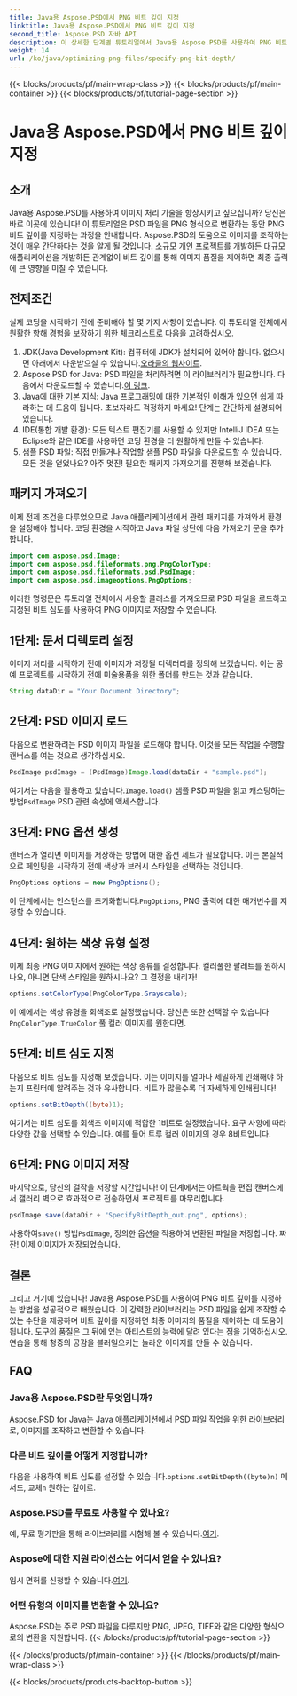 ```yaml
---
title: Java용 Aspose.PSD에서 PNG 비트 깊이 지정
linktitle: Java용 Aspose.PSD에서 PNG 비트 깊이 지정
second_title: Aspose.PSD 자바 API
description: 이 상세한 단계별 튜토리얼에서 Java용 Aspose.PSD를 사용하여 PNG 비트 깊이를 지정하는 방법을 알아보세요.
weight: 14
url: /ko/java/optimizing-png-files/specify-png-bit-depth/
---
```


{{< blocks/products/pf/main-wrap-class >}}
{{< blocks/products/pf/main-container >}}
{{< blocks/products/pf/tutorial-page-section >}}

# Java용 Aspose.PSD에서 PNG 비트 깊이 지정

## 소개
Java용 Aspose.PSD를 사용하여 이미지 처리 기술을 향상시키고 싶으십니까? 당신은 바로 이곳에 있습니다! 이 튜토리얼은 PSD 파일을 PNG 형식으로 변환하는 동안 PNG 비트 깊이를 지정하는 과정을 안내합니다. Aspose.PSD의 도움으로 이미지를 조작하는 것이 매우 간단하다는 것을 알게 될 것입니다. 소규모 개인 프로젝트를 개발하든 대규모 애플리케이션을 개발하든 관계없이 비트 깊이를 통해 이미지 품질을 제어하면 최종 출력에 큰 영향을 미칠 수 있습니다.
## 전제조건
실제 코딩을 시작하기 전에 준비해야 할 몇 가지 사항이 있습니다. 이 튜토리얼 전체에서 원활한 항해 경험을 보장하기 위한 체크리스트로 다음을 고려하십시오.
1.  JDK(Java Development Kit): 컴퓨터에 JDK가 설치되어 있어야 합니다. 없으시면 아래에서 다운받으실 수 있습니다.[오라클의 웹사이트](https://www.oracle.com/java/technologies/javase-jdk11-downloads.html).
2.  Aspose.PSD for Java: PSD 파일을 처리하려면 이 라이브러리가 필요합니다. 다음에서 다운로드할 수 있습니다.[이 링크](https://releases.aspose.com/psd/java/).
3. Java에 대한 기본 지식: Java 프로그래밍에 대한 기본적인 이해가 있으면 쉽게 따라하는 데 도움이 됩니다. 초보자라도 걱정하지 마세요! 단계는 간단하게 설명되어 있습니다.
4. IDE(통합 개발 환경): 모든 텍스트 편집기를 사용할 수 있지만 IntelliJ IDEA 또는 Eclipse와 같은 IDE를 사용하면 코딩 환경을 더 원활하게 만들 수 있습니다.
5. 샘플 PSD 파일: 직접 만들거나 작업할 샘플 PSD 파일을 다운로드할 수 있습니다.
모든 것을 얻었나요? 아주 멋진! 필요한 패키지 가져오기를 진행해 보겠습니다.
## 패키지 가져오기
이제 전제 조건을 다루었으므로 Java 애플리케이션에서 관련 패키지를 가져와서 환경을 설정해야 합니다. 코딩 환경을 시작하고 Java 파일 상단에 다음 가져오기 문을 추가합니다.
```java
import com.aspose.psd.Image;
import com.aspose.psd.fileformats.png.PngColorType;
import com.aspose.psd.fileformats.psd.PsdImage;
import com.aspose.psd.imageoptions.PngOptions;
```
이러한 명령문은 튜토리얼 전체에서 사용할 클래스를 가져오므로 PSD 파일을 로드하고 지정된 비트 심도를 사용하여 PNG 이미지로 저장할 수 있습니다.
## 1단계: 문서 디렉토리 설정
이미지 처리를 시작하기 전에 이미지가 저장될 디렉터리를 정의해 보겠습니다. 이는 공예 프로젝트를 시작하기 전에 미술용품을 위한 폴더를 만드는 것과 같습니다.
```java
String dataDir = "Your Document Directory";
```
## 2단계: PSD 이미지 로드
다음으로 변환하려는 PSD 이미지 파일을 로드해야 합니다. 이것을 모든 작업을 수행할 캔버스를 여는 것으로 생각하십시오.
```java
PsdImage psdImage = (PsdImage)Image.load(dataDir + "sample.psd");
```
 여기서는 다음을 활용하고 있습니다.`Image.load()` 샘플 PSD 파일을 읽고 캐스팅하는 방법`PsdImage` PSD 관련 속성에 액세스합니다.
## 3단계: PNG 옵션 생성
캔버스가 열리면 이미지를 저장하는 방법에 대한 옵션 세트가 필요합니다. 이는 본질적으로 페인팅을 시작하기 전에 색상과 브러시 스타일을 선택하는 것입니다.
```java
PngOptions options = new PngOptions();
```
 이 단계에서는 인스턴스를 초기화합니다.`PngOptions`, PNG 출력에 대한 매개변수를 지정할 수 있습니다.
## 4단계: 원하는 색상 유형 설정
이제 최종 PNG 이미지에서 원하는 색상 종류를 결정합니다. 컬러풀한 팔레트를 원하시나요, 아니면 단색 스타일을 원하시나요? 그 결정을 내리자!
```java
options.setColorType(PngColorType.Grayscale);
```
 이 예에서는 색상 유형을 회색조로 설정했습니다. 당신은 또한 선택할 수 있습니다`PngColorType.TrueColor` 풀 컬러 이미지를 원한다면.
## 5단계: 비트 심도 지정
다음으로 비트 심도를 지정해 보겠습니다. 이는 이미지를 얼마나 세밀하게 인쇄해야 하는지 프린터에 알려주는 것과 유사합니다. 비트가 많을수록 더 자세하게 인쇄됩니다!
```java
options.setBitDepth((byte)1);
```
여기서는 비트 심도를 회색조 이미지에 적합한 1비트로 설정했습니다. 요구 사항에 따라 다양한 값을 선택할 수 있습니다. 예를 들어 트루 컬러 이미지의 경우 8비트입니다.
## 6단계: PNG 이미지 저장
마지막으로, 당신의 걸작을 저장할 시간입니다! 이 단계에서는 아트웍을 편집 캔버스에서 갤러리 벽으로 효과적으로 전송하면서 프로젝트를 마무리합니다.
```java
psdImage.save(dataDir + "SpecifyBitDepth_out.png", options);
```
 사용하여`save()` 방법`PsdImage`, 정의한 옵션을 적용하여 변환된 파일을 저장합니다. 짜잔! 이제 이미지가 저장되었습니다.
## 결론
그리고 거기에 있습니다! Java용 Aspose.PSD를 사용하여 PNG 비트 깊이를 지정하는 방법을 성공적으로 배웠습니다. 이 강력한 라이브러리는 PSD 파일을 쉽게 조작할 수 있는 수단을 제공하며 비트 깊이를 지정하면 최종 이미지의 품질을 제어하는 데 도움이 됩니다. 도구의 품질은 그 뒤에 있는 아티스트의 능력에 달려 있다는 점을 기억하십시오. 연습을 통해 청중의 공감을 불러일으키는 놀라운 이미지를 만들 수 있습니다.
## FAQ
### Java용 Aspose.PSD란 무엇입니까?
Aspose.PSD for Java는 Java 애플리케이션에서 PSD 파일 작업을 위한 라이브러리로, 이미지를 조작하고 변환할 수 있습니다.
### 다른 비트 깊이를 어떻게 지정합니까?
 다음을 사용하여 비트 심도를 설정할 수 있습니다.`options.setBitDepth((byte)n)` 메서드, 교체`n` 원하는 깊이로.
### Aspose.PSD를 무료로 사용할 수 있나요?
예, 무료 평가판을 통해 라이브러리를 시험해 볼 수 있습니다.[여기](https://releases.aspose.com/).
### Aspose에 대한 지원 라이선스는 어디서 얻을 수 있나요?
 임시 면허를 신청할 수 있습니다.[여기](https://purchase.aspose.com/temporary-license/).
### 어떤 유형의 이미지를 변환할 수 있나요?
Aspose.PSD는 주로 PSD 파일을 다루지만 PNG, JPEG, TIFF와 같은 다양한 형식으로의 변환을 지원합니다.
{{< /blocks/products/pf/tutorial-page-section >}}

{{< /blocks/products/pf/main-container >}}
{{< /blocks/products/pf/main-wrap-class >}}

{{< blocks/products/products-backtop-button >}}
